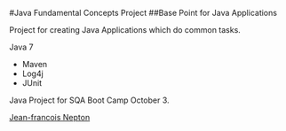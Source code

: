 #Java Fundamental Concepts Project
##Base Point for Java Applications

Project for creating Java Applications which do common tasks.

Java 7

* Maven
* Log4j
* JUnit

Java Project for SQA Boot Camp October 3.

[Jean-francois Nepton](https://github.com/SQABCOct3)
